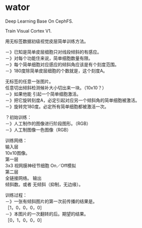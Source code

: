 # wator
Deep Learning Base On CephFS.

Train Visual Cortex V1.

用无标签数据初级视觉皮层简单训练方法。  

－》已知是简单皮层细胞只对线段倾斜的有感应。  
 －》对每个功能住来说，简单细胞数量有限。  
  －》每个简单细胞对应感应的倾斜角应该是有个刻度范围。  
   －》180度除简单皮层细胞的个数就是，这个刻度A。  

无标签的任意一张图片。  
任意切出倾斜检测候补大小切出来一块。（10x10？）  
 －》如果他能 引起一个简单细胞激活。  
  －》把它旋转刻度A，必定引起对应另一个倾斜角的简单细胞被激活。  
   －》旋转完180度。必定所有简单细胞都被激活一次。  

？初始训练：  
 －》人工制作的图像进行阶段图形。（RGB）  
 －》人工制图像一色图像（RGB）  


训练网络：  
 输入层  
   10x10图像。  
 第一层  
  3x3 视网膜神经节细胞 On／Off模拟  
 第二层   
   全链接网络。
 输出  
   倾斜数。或者 无倾斜（抑制，无边缘）。  

训练过程：  
 －》一张有倾斜图片的第一次前传播的结果是。  
   ［1，0，0，0，0］  
 －》本图片的一次翻转的后。期望的结果。  
   ［0，1，0，0，0］  

